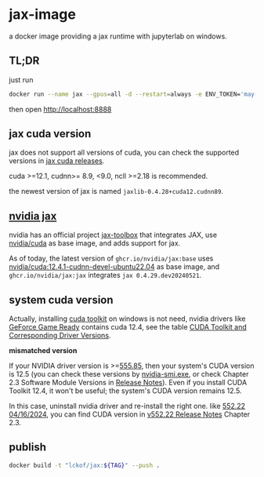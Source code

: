 # jax-image

a docker image providing a jax runtime with jupyterlab on windows.

## TL;DR

just run

```sh
docker run --name jax --gpus=all -d --restart=always -e ENV_TOKEN='may-use-a-guid' -p 8888:8888 lckof/jax:0.0.5
```

then open <http://localhost:8888>

## jax cuda version

jax does not support all versions of cuda, you can check the supported versions in [jax cuda releases](https://storage.googleapis.com/jax-releases/jax_cuda_releases.html).

cuda >=12.1, cudnn>= 8.9, <9.0, ncll >=2.18 is recommended.

the newest version of jax is named `jaxlib-0.4.28+cuda12.cudnn89`.

## [nvidia jax](https://jax.readthedocs.io/en/latest/installation.html#nvidia-gpu-docker-containers)

nvidia has an official project [jax-toolbox](https://github.com/NVIDIA/JAX-Toolbox) that integrates JAX, use [nvidia/cuda](https://hub.docker.com/r/nvidia/cuda) as base image, and adds support for jax.

As of today, the latest version of `ghcr.io/nvidia/jax:base` uses [nvidia/cuda:12.4.1-cudnn-devel-ubuntu22.04](https://hub.docker.com/r/nvidia/cuda/tags?page=&page_size=&ordering=&name=12.4.1-cudnn-devel-ubuntu22.04) as base image, and `ghcr.io/nvidia/jax:jax` integrates `jax 0.4.29.dev20240521`.

## system cuda version

Actually, installing [cuda toolkit](https://developer.nvidia.com/cuda-downloads) on windows is not need, nvidia drivers like [GeForce Game Ready](https://www.nvidia.com/download/driverResults.aspx/223955/en-us/) contains cuda 12.4, see the table [CUDA Toolkit and Corresponding Driver Versions](https://docs.nvidia.com/cuda/cuda-toolkit-release-notes/index.html#id4).

**mismatched version**

If your NVIDIA driver version is >=[555.85](https://www.nvidia.com/download/driverResults.aspx/224750/en-us/), then your system's CUDA version is 12.5 (you can check these versions by [nvidia-smi.exe](https://developer.nvidia.com/system-management-interface), or check Chapter 2.3 Software Module Versions in [Release Notes](https://us.download.nvidia.com/Windows/555.85/555.85-win10-win11-nsd-release-notes.pdf)). Even if you install CUDA Toolkit 12.4, it won't be useful; the system's CUDA version remains 12.5. 

In this case, uninstall nvidia driver and re-install the right one. like [552.22 04/16/2024](https://www.nvidia.com/en-us/geforce/drivers/results/224154/), you can find CUDA version in [v552.22 Release Notes](https://us.download.nvidia.com/Windows/552.22/552.22-win11-win10-release-notes.pdf) Chapter 2.3.

## publish

```sh
docker build -t "lckof/jax:${TAG}" --push .
```
